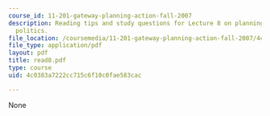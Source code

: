 ```yaml
---
course_id: 11-201-gateway-planning-action-fall-2007
description: Reading tips and study questions for Lecture 8 on planning and interest-group
  politics.
file_location: /coursemedia/11-201-gateway-planning-action-fall-2007/4c0383a7222cc715c6f10c0fae583cac_read8.pdf
file_type: application/pdf
layout: pdf
title: read8.pdf
type: course
uid: 4c0383a7222cc715c6f10c0fae583cac

---
```

None